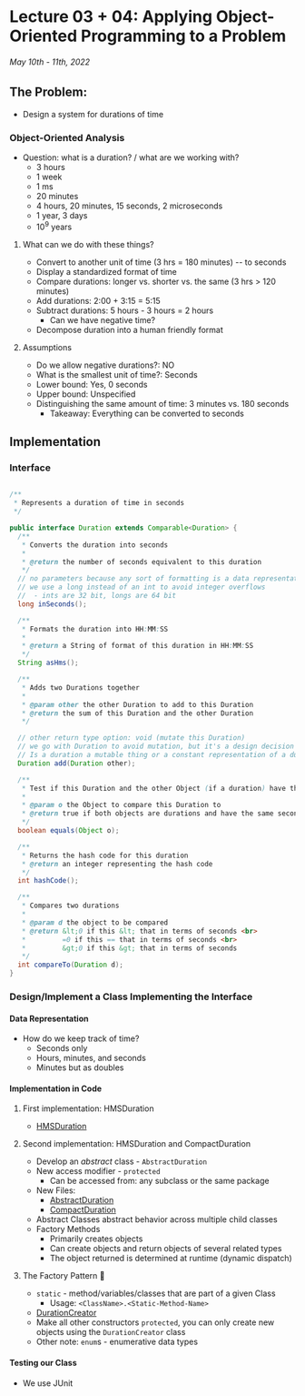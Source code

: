 # Lecture 03 + 04: Applying Object-Oriented Programming to a Problem

###### May 10th - 11th, 2022

## The Problem:

- Design a system for durations of time

### Object-Oriented Analysis

- Question: what is a duration? / what are we working with?
    - 3 hours
    - 1 week
    - 1 ms
    - 20 minutes
    - 4 hours, 20 minutes, 15 seconds, 2 microseconds
    - 1 year, 3 days
    - 10<sup>9</sup> years

1. What can we do with these things?
    - Convert to another unit of time (3 hrs = 180 minutes) -- to seconds
    - Display a standardized format of time
    - Compare durations: longer vs. shorter vs. the same (3 hrs > 120 minutes)
    - Add durations: 2:00 + 3:15 = 5:15
    - Subtract durations: 5 hours - 3 hours = 2 hours
        - Can we have negative time?
    - Decompose duration into a human friendly format

2. Assumptions
    - Do we allow negative durations?: NO
    - What is the smallest unit of time?: Seconds
    - Lower bound: Yes, 0 seconds
    - Upper bound: Unspecified
    - Distinguishing the same amount of time: 3 minutes vs. 180 seconds
        - Takeaway: Everything can be converted to seconds

## Implementation

### Interface

```java

/**
 * Represents a duration of time in seconds
 */

public interface Duration extends Comparable<Duration> {
  /**
   * Converts the duration into seconds
   *
   * @return the number of seconds equivalent to this duration
   */
  // no parameters because any sort of formatting is a data representation/implementation issue.
  // we use a long instead of an int to avoid integer overflows
  //  - ints are 32 bit, longs are 64 bit
  long inSeconds();

  /**
   * Formats the duration into HH:MM:SS
   *
   * @return a String of format of this duration in HH:MM:SS
   */
  String asHms();

  /**
   * Adds two Durations together
   *
   * @param other the other Duration to add to this Duration
   * @return the sum of this Duration and the other Duration
   */

  // other return type option: void (mutate this Duration)
  // we go with Duration to avoid mutation, but it's a design decision
  // Is a duration a mutable thing or a constant representation of a duration?
  Duration add(Duration other);

  /**
   * Test if this Duration and the other Object (if a duration) have the same seconds value
   *
   * @param o the Object to compare this Duration to
   * @return true if both objects are durations and have the same seconds value, false otherwise
   */
  boolean equals(Object o);

  /**
   * Returns the hash code for this duration
   * @return an integer representing the hash code
   */
  int hashCode();

  /**
   * Compares two durations
   *
   * @param d the object to be compared
   * @return &lt;0 if this &lt; that in terms of seconds <br>
   *         =0 if this == that in terms of seconds <br>
   *         &gt;0 if this &gt; that in terms of seconds
   */
  int compareTo(Duration d);
}
```

### Design/Implement a Class Implementing the Interface

#### Data Representation
- How do we keep track of time?
  - Seconds only
  - Hours, minutes, and seconds
  - Minutes but as doubles

#### Implementation in Code

1. First implementation: HMSDuration
   - [HMSDuration](/src/HMSDuration.java)

2. Second implementation: HMSDuration and CompactDuration
   - Develop an _abstract_ class - `AbstractDuration`
   - New access modifier - `protected`
     - Can be accessed from: any subclass or the same package
   - New Files:
     - [AbstractDuration](/src/AbstractDuration.java)
     - [CompactDuration](/src/CompactDuration.java)
   - Abstract Classes abstract behavior across multiple child classes
   - Factory Methods
     - Primarily creates objects
     - Can create objects and return objects of several related types
     - The object returned is determined at runtime (dynamic dispatch)
     
3. The Factory Pattern 🎉
   - `static` - method/variables/classes that are part of a given Class
     - Usage: `<ClassName>.<Static-Method-Name>`
   - [DurationCreator](/src/DurationCreator.java)
   - Make all other constructors `protected`, you can only create new objects using the 
     `DurationCreator` class
   - Other note: `enum`s - enumerative data types

#### Testing our Class
- We use JUnit